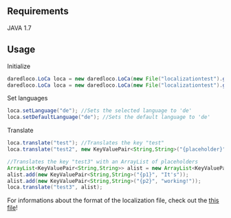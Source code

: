 
## Requirements

JAVA 1.7

## Usage

Initialize
```java
daredloco.LoCa loca = new daredloco.LoCa(new File("localizationtest").getAbsolutePath()); //reads all txt files inside the folder localizationtest with 'en' as default language
daredloco.LoCa loca = new daredloco.LoCa(new File("localizationtest").getAbsolutePath(), "de"); //reads all txt files inside the folder localizationtest with 'de' as default language
```

Set languages
```java
loca.setLanguage("de"); //Sets the selected language to 'de'
loca.setDefaultLanguage("de"); //Sets the default language to 'de'
```

Translate
```java
loca.translate("test"); //Translates the key "test"
loca.translate("test2", new KeyValuePair<String,String>("{placeholder}","working as well!")); //Translates the key "test2" with the placeholder {placeholder}

//Translates the key "test3" with an ArrayList of placeholders
ArrayList<KeyValuePair<String,String>> alist = new ArrayList<KeyValuePair<String,String>>();
alist.add(new KeyValuePair<String,String>("{p1}", "It's"));
alist.add(new KeyValuePair<String,String>("{p2}", "working!"));
loca.translate("test3", alist);
```

For informations about the format of the localization file, check out the [this file](../LoCa/localizationtest/english.txt)!
